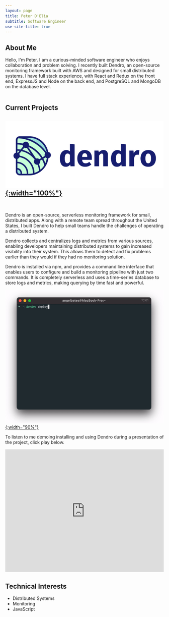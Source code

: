 ```yaml
---
layout: page
title: Peter D'Elia
subtitle: Software Engineer
use-site-title: true
---
```


## About Me

Hello, I'm Peter. I am a curious-minded software engineer who enjoys collaboration and problem solving. I recently built Dendro, an open-source monitoring framework built with AWS and designed for small distributed systems. I have full stack experience, with React and Redux on the front end, ExpressJS and Node on the back
end, and PostgreSQL and MongoDB on the database level.
<br>
<br>

## Current Projects

## [![Dendro](/img/logo_with_text_aside.png){:width="100%"}](https://getdendro.com)

<br>

Dendro is an open-source, serverless monitoring framework for small, distributed apps. Along with a remote team spread throughout the United States, I built Dendro to help small teams handle the challenges of operating a distributed system.

Dendro collects and centralizes logs and metrics from various sources, enabling developers maintaining distributed systems to gain increased visibility into their system. This allows them to detect and fix problems earlier than they would if they had no monitoring solution.

Dendro is installed via npm, and provides a command line interface that enables users to configure and build a monitoring pipeline with just two commands. It is completely serverless and uses a time-series database to store logs and metrics, making querying by time fast and powerful.

[![Dendro-deploy](/img/deploy-optimized.gif){:width="90%"}](https://getdendro.com)

To listen to me demoing installing and using Dendro during a presentation of the project, click play below.

<div class="talk">
  <iframe width="100%" height="389" src="https://www.youtube.com/embed/LukfwxWKkkA?start=2107" title="YouTube video player" frameborder="0" allow="accelerometer; autoplay; clipboard-write; encrypted-media; gyroscope; picture-in-picture" allowfullscreen></iframe>
</div>

## Technical Interests

- Distributed Systems
- Monitoring
- JavaScript
